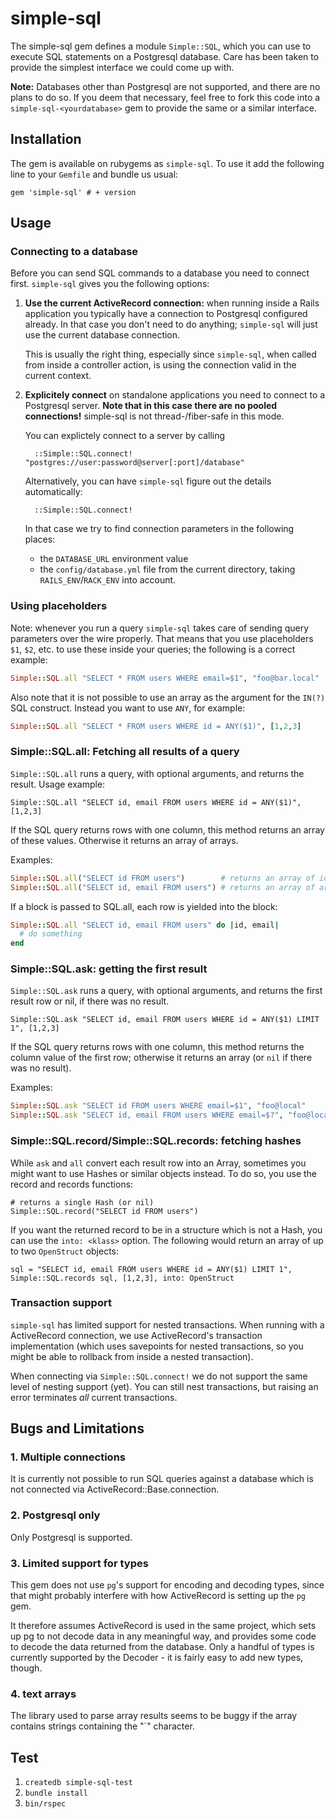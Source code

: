 # simple-sql

The simple-sql gem defines a module `Simple::SQL`, which you can use to execute
SQL statements on a Postgresql database. Care has been taken to provide the 
simplest interface we could come up with.

**Note:** Databases other than Postgresql are not supported, and there are no
plans to do so. If you deem that necessary, feel free to fork this code into a
`simple-sql-<yourdatabase>` gem to provide the same or a similar interface.

## Installation

The gem is available on rubygems as `simple-sql`. To use it add the following
line to your `Gemfile` and bundle us usual:

    gem 'simple-sql' # + version

## Usage

### Connecting to a database

Before you can send SQL commands to a database you need to connect first. `simple-sql`
gives you the following options:

1. **Use the current ActiveRecord connection:** when running inside a Rails application
   you typically have a connection to Postgresql configured already. In that case you
   don't need to do anything; `simple-sql` will just use the current database connection.
   
   This is usually the right thing, especially since `simple-sql`, when called from inside
   a controller action, is using the connection valid in the current context.

2. **Explicitely connect** on standalone applications you need to connect to a Postgresql
   server. **Note that in this case there are no pooled connections!** simple-sql is not
   thread-/fiber-safe in this mode.

   You can explictely connect to a server by calling

         ::Simple::SQL.connect! "postgres://user:password@server[:port]/database"

   Alternatively, you can have `simple-sql` figure out the details automatically:

         ::Simple::SQL.connect!

   In that case we try to find connection parameters in the following places:
   
   - the `DATABASE_URL` environment value
   - the `config/database.yml` file from the current directory, taking `RAILS_ENV`/`RACK_ENV` into account.

### Using placeholders

Note: whenever you run a query `simple-sql` takes care of sending query parameters over the wire properly. That means that you use placeholders `$1`, `$2`, etc. to use these inside your queries; the following is a correct example:

```ruby
Simple::SQL.all "SELECT * FROM users WHERE email=$1", "foo@bar.local"
```

Also note that it is not possible to use an array as the argument for the `IN(?)` SQL construct. Instead you want to use `ANY`, for example:

```ruby
Simple::SQL.all "SELECT * FROM users WHERE id = ANY($1)", [1,2,3]
```

### Simple::SQL.all: Fetching all results of a query

`Simple::SQL.all` runs a query, with optional arguments, and returns the result. Usage example:

    Simple::SQL.all "SELECT id, email FROM users WHERE id = ANY($1)", [1,2,3]

If the SQL query returns rows with one column, this method returns an array of these values.
Otherwise it returns an array of arrays.

Examples:

```ruby
Simple::SQL.all("SELECT id FROM users")        # returns an array of id values, but
Simple::SQL.all("SELECT id, email FROM users") # returns an array of arrays `[ <id>, <email> ]`.
```

If a block is passed to SQL.all, each row is yielded into the block:

```ruby
Simple::SQL.all "SELECT id, email FROM users" do |id, email|
  # do something
end
```

### Simple::SQL.ask:  getting the first result

`Simple::SQL.ask` runs a query, with optional arguments, and returns the first result row or nil, if there was no result.

    Simple::SQL.ask "SELECT id, email FROM users WHERE id = ANY($1) LIMIT 1", [1,2,3]

If the SQL query returns rows with one column, this method returns the column value of the first row; otherwise it returns an array (or `nil` if there was no result).

Examples:

```ruby
Simple::SQL.ask "SELECT id FROM users WHERE email=$1", "foo@local"         # returns a number (or `nil`) and
Simple::SQL.ask "SELECT id, email FROM users WHERE email=$?", "foo@local"  # returns an array `[ <id>, <email> ]` (or `nil`)
```

### Simple::SQL.record/Simple::SQL.records:  fetching hashes

While `ask` and `all` convert each result row into an Array, sometimes you might want
to use Hashes or similar objects instead. To do so, you use the record and records functions:

    # returns a single Hash (or nil)
    Simple::SQL.record("SELECT id FROM users") 

If you want the returned record to be in a structure which is not a Hash, you can use
the `into: <klass>` option. The following would return an array of up to two `OpenStruct`
objects:

    sql = "SELECT id, email FROM users WHERE id = ANY($1) LIMIT 1", 
    Simple::SQL.records sql, [1,2,3], into: OpenStruct

### Transaction support

`simple-sql` has limited support for nested transactions. When running with a ActiveRecord
connection, we use ActiveRecord's transaction implementation (which uses savepoints for nested
transactions, so you might be able to rollback from inside a nested transaction).

When connecting via `Simple::SQL.connect!` we do not support the same level of nesting support (yet). You can still nest transactions, but raising an error terminates *all* current transactions. 

## Bugs and Limitations

### 1. Multiple connections

It is currently not possible to run SQL queries against a database which is not
connected via ActiveRecord::Base.connection.

### 2. Postgresql only

Only Postgresql is supported.

### 3. Limited support for types

This gem does not use `pg`'s support for encoding and decoding types, since
that might probably interfere with how ActiveRecord is setting up the `pg`
gem.

It therefore assumes ActiveRecord is used in the same project, which sets up
pg to not decode data in any meaningful way, and provides some code to decode
the data returned from the database. Only a handful of types is currently
supported by the Decoder - it is fairly easy to add new types, though.

### 4. text arrays

The library used to parse array results seems to be buggy if the array contains
strings containing the "`" character.

## Test

1. `createdb simple-sql-test`
2. `bundle install`
3. `bin/rspec`

